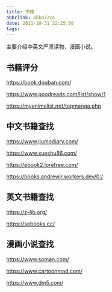 ```yaml
---
title: 书籍
abbrlink: 8bba72ca
date: 2021-10-31 22:25:08
tags:
---
```


主要介绍中英文严肃读物、漫画小说。
<!-- more -->

## 书籍评分

https://book.douban.com/

https://www.goodreads.com/list/show/1

https://myanimelist.net/topmanga.php

## 中文书籍查找

https://www.jiumodiary.com/

https://www.xueshu86.com/

https://ebook2.lorefree.com/

https://books.andrewjr.workers.dev/0:/

## 英文书籍查找

https://z-lib.org/

https://sobooks.cc/

## 漫画小说查找

https://www.soman.com/

https://www.cartoonmad.com/

https://www.dm5.com/